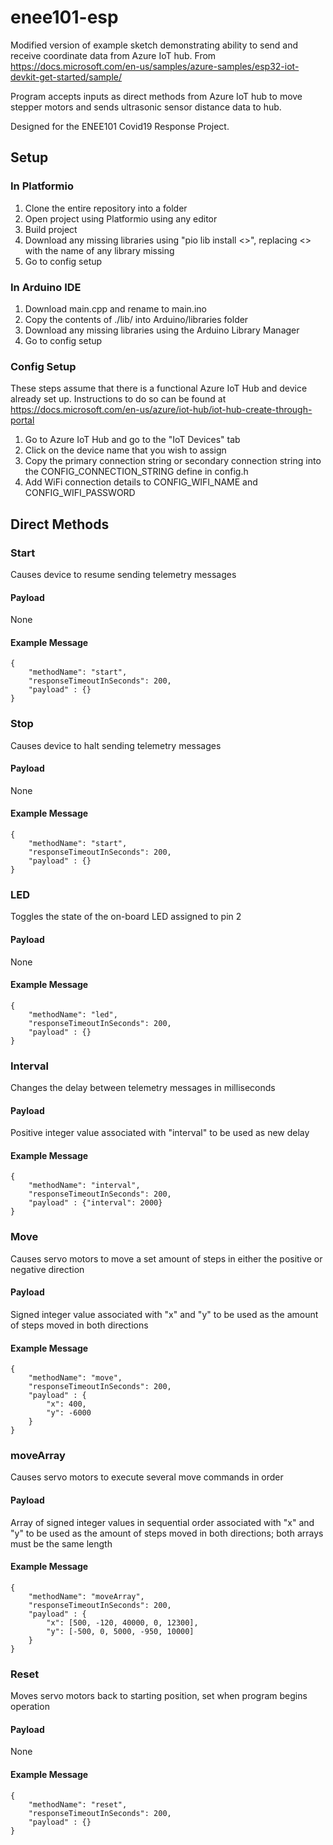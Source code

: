 # enee101-esp

Modified version of example sketch demonstrating ability to send and receive coordinate data from Azure IoT hub. From https://docs.microsoft.com/en-us/samples/azure-samples/esp32-iot-devkit-get-started/sample/

Program accepts inputs as direct methods from Azure IoT hub to move stepper motors and sends ultrasonic sensor distance data to hub. 

Designed for the ENEE101 Covid19 Response Project. 

## Setup

### In Platformio

1. Clone the entire repository into a folder 
2. Open project using Platformio using any editor
3. Build project
4. Download any missing libraries using "pio lib install <>", replacing <> with the name of any library missing
5. Go to config setup

### In Arduino IDE

1. Download main.cpp and rename to main.ino
2. Copy the contents of ./lib/ into Arduino/libraries folder 
3. Download any missing libraries using the Arduino Library Manager
4. Go to config setup

### Config Setup
These steps assume that there is a functional Azure IoT Hub and device already set up. Instructions to do so can be found at https://docs.microsoft.com/en-us/azure/iot-hub/iot-hub-create-through-portal

1. Go to Azure IoT Hub and go to the "IoT Devices" tab
2. Click on the device name that you wish to assign
3. Copy the primary connection string or secondary connection string into the CONFIG_CONNECTION_STRING define in config.h
4. Add WiFi connection details to CONFIG_WIFI_NAME and CONFIG_WIFI_PASSWORD

## Direct Methods

### Start

Causes device to resume sending telemetry messages

#### Payload

None

#### Example Message

```
{
    "methodName": "start",
    "responseTimeoutInSeconds": 200,
    "payload" : {}
}
```

### Stop

Causes device to halt sending telemetry messages

#### Payload

None

#### Example Message

```
{
    "methodName": "start",
    "responseTimeoutInSeconds": 200,
    "payload" : {}
}
```

### LED

Toggles the state of the on-board LED assigned to pin 2

#### Payload

None

#### Example Message

```
{
    "methodName": "led",
    "responseTimeoutInSeconds": 200,
    "payload" : {}
}
```

### Interval

Changes the delay between telemetry messages in milliseconds

#### Payload

Positive integer value associated with "interval" to be used as new delay

#### Example Message

```
{
    "methodName": "interval",
    "responseTimeoutInSeconds": 200,
    "payload" : {"interval": 2000}
}
```

### Move

Causes servo motors to move a set amount of steps in either the positive or negative direction

#### Payload

Signed integer value associated with "x" and "y" to be used as the amount of steps moved in both directions

#### Example Message

```
{
    "methodName": "move",
    "responseTimeoutInSeconds": 200,
    "payload" : {
        "x": 400,
        "y": -6000
    }
}
```

### moveArray

Causes servo motors to execute several move commands in order

#### Payload

Array of signed integer values in sequential order associated with "x" and "y" to be used as the amount of steps moved in both directions; both arrays must be the same length

#### Example Message

```
{
    "methodName": "moveArray",
    "responseTimeoutInSeconds": 200,
    "payload" : {
        "x": [500, -120, 40000, 0, 12300],
        "y": [-500, 0, 5000, -950, 10000]
    }
}
```

### Reset

Moves servo motors back to starting position, set when program begins operation

#### Payload

None

#### Example Message

```
{
    "methodName": "reset",
    "responseTimeoutInSeconds": 200,
    "payload" : {}
}
```
